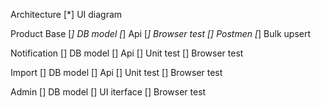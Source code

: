 Architecture
[*] UI diagram

Product Base
[*] DB model
[*] Api
[*] Browser test
[] Postmen
[*] Bulk upsert

Notification
[] DB model
[] Api
[] Unit test
[] Browser test

Import
[] DB model
[] Api
[] Unit test
[] Browser test

Admin
[] DB model
[] UI iterface
[] Browser test